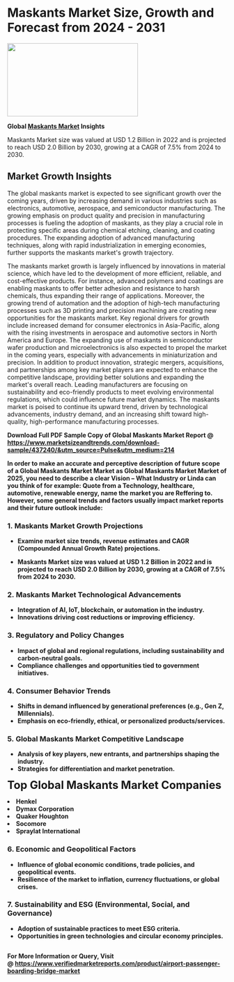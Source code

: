<H1>Maskants Market Size, Growth and Forecast from 2024 - 2031</H1><img class="aligncenter size-medium wp-image-584254" src="https://thirdeyenews.in/wp-content/uploads/2024/09/Global-Market-Research-300x168.jpeg" alt="" width="300" height="168" /><p><strong>Global&nbsp;<a href="https://www.marketsizeandtrends.com/download-sample/437240/&amp;utm_source=Pulse&amp;utm_medium=214">Maskants Market</a> Insights</strong></p><p>Maskants Market size was valued at USD 1.2 Billion in 2022 and is projected to reach USD 2.0 Billion by 2030, growing at a CAGR of 7.5% from 2024 to 2030.</p><p><h2>Market Growth Insights</h2> <p>The global maskants market is expected to see significant growth over the coming years, driven by increasing demand in various industries such as electronics, automotive, aerospace, and semiconductor manufacturing. The growing emphasis on product quality and precision in manufacturing processes is fueling the adoption of maskants, as they play a crucial role in protecting specific areas during chemical etching, cleaning, and coating procedures. The expanding adoption of advanced manufacturing techniques, along with rapid industrialization in emerging economies, further supports the maskants market's growth trajectory.</p> <p><strong></strong></p> <p>The maskants market growth is largely influenced by innovations in material science, which have led to the development of more efficient, reliable, and cost-effective products. For instance, advanced polymers and coatings are enabling maskants to offer better adhesion and resistance to harsh chemicals, thus expanding their range of applications. Moreover, the growing trend of automation and the adoption of high-tech manufacturing processes such as 3D printing and precision machining are creating new opportunities for the maskants market. Key regional drivers for growth include increased demand for consumer electronics in Asia-Pacific, along with the rising investments in aerospace and automotive sectors in North America and Europe. The expanding use of maskants in semiconductor wafer production and microelectronics is also expected to propel the market in the coming years, especially with advancements in miniaturization and precision. In addition to product innovation, strategic mergers, acquisitions, and partnerships among key market players are expected to enhance the competitive landscape, providing better solutions and expanding the market's overall reach. Leading manufacturers are focusing on sustainability and eco-friendly products to meet evolving environmental regulations, which could influence future market dynamics. The maskants market is poised to continue its upward trend, driven by technological advancements, industry demand, and an increasing shift toward high-quality, high-performance manufacturing processes.</p> <p><strong></p><p><span class=""><strong>Download Full PDF Sample Copy of Global Maskants Market Report</strong> @ <a href="https://www.marketsizeandtrends.com/download-sample/437240/&amp;utm_source=Pulse&amp;utm_medium=214" target="_blank">https://www.marketsizeandtrends.com/download-sample/437240/&amp;utm_source=Pulse&amp;utm_medium=214</a></span></p><p>In order to make an accurate and perceptive description of future scope of a Global&nbsp;Maskants Market Market as Global&nbsp;Maskants Market Market of 2025, you need to describe a clear Vision &ndash; What Industry or Linda can you think of for example: Quote from a Technology, healthcare, automotive, renewable energy, name the market you are Reffering to. However, some general trends and factors usually impact market reports and their future outlook include:</p><h3>1.&nbsp;<strong>Maskants Market Growth Projections</strong></h3><ul><li>Examine market size trends, revenue estimates and CAGR (Compounded Annual Growth Rate) projections.</li><li><p>Maskants Market size was valued at USD 1.2 Billion in 2022 and is projected to reach USD 2.0 Billion by 2030, growing at a CAGR of 7.5% from 2024 to 2030.</p></li></ul><h3>2.&nbsp;<strong>Maskants Market Technological Advancements</strong></h3><ul><li>Integration of AI, IoT, blockchain, or automation in the industry.</li><li>Innovations driving cost reductions or improving efficiency.</li></ul><h3>3.&nbsp;<strong>Regulatory and Policy Changes</strong></h3><ul><li>Impact of global and regional regulations, including sustainability and carbon-neutral goals.</li><li>Compliance challenges and opportunities tied to government initiatives.</li></ul><h3>4.&nbsp;<strong>Consumer Behavior Trends</strong></h3><ul><li>Shifts in demand influenced by generational preferences (e.g., Gen Z, Millennials).</li><li>Emphasis on eco-friendly, ethical, or personalized products/services.</li></ul><h3>5.&nbsp;<strong>Global Maskants Market Competitive Landscape</strong></h3><ul><li>Analysis of key players, new entrants, and partnerships shaping the industry.</li><li>Strategies for differentiation and market penetration.</li></ul><p data-pm-slice="1 1 []"><span style="color: inherit; font-family: inherit; font-size: 25px;">Top Global Maskants Market Companies</span></p><div class="" data-test-id=""><p><li>Henkel</li><li> Dymax Corporation</li><li> Quaker Houghton</li><li> Socomore</li><li> Spraylat International</li></p></div><h3>6.&nbsp;<strong>Economic and Geopolitical Factors</strong></h3><ul><li>Influence of global economic conditions, trade policies, and geopolitical events.</li><li>Resilience of the market to inflation, currency fluctuations, or global crises.</li></ul><h3>7.&nbsp;<strong>Sustainability and ESG (Environmental, Social, and Governance)</strong></h3><ul><li>Adoption of sustainable practices to meet ESG criteria.</li><li>Opportunities in green technologies and circular economy principles.</li></ul><h2><strong style="font-size: 14px;">For More Information or Query, Visit @&nbsp;</strong><a style="background-color: #ffffff; font-size: 14px;" href="https://www.marketsizeandtrends.com/report/maskants-market/" target="_blank">https://www.verifiedmarketreports.com/product/airport-passenger-boarding-bridge-market</a></h2>
